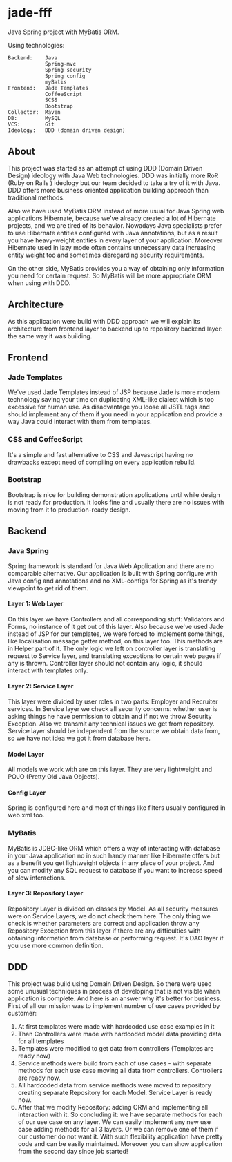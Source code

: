 jade-fff
========

Java Spring project with MyBatis ORM.

Using technologies:

    Backend:    Java
                Spring-mvc
                Spring security
                Spring config
                myBatis
    Frontend:   Jade Templates
                CoffeeScript
                SCSS
                Bootstrap
    Collector:  Maven
    DB:         MySQL
    VCS:        Git
    Ideology:   DDD (domain driven design)

About
-----
This project was started as an attempt of using DDD (Domain Driven Design) ideology with Java Web technologies.
 DDD was initially more RoR (Ruby on Rails ) ideology but our team decided to take a try of it with Java.
 DDD offers more business oriented application building approach than traditional methods.

Also we have used MyBatis ORM instead of more usual for Java Spring web applications Hibernate, because we've
 already created a lot of Hibernate projects, and we are tired of its behavior. Nowadays Java specialists prefer
 to use Hibernate entities configured with Java annotations, but as a result you have heavy-weight entities in
 every layer of your application. Moreover Hibernate used in lazy mode often contains unnecessary data
 increasing entity weight too and sometimes disregarding security requirements.

On the other side, MyBatis provides you a way of obtaining only information you need for certain request. So
 MyBatis will be more appropriate ORM when using with DDD.

Architecture
------------
As this application were build with DDD approach we will explain its architecture from frontend layer to backend
 up to repository backend layer: the same way it was building.

## Frontend

### Jade Templates
We've used Jade Templates instead of JSP because Jade is more modern technology saving your time on duplicating
 XML-like dialect which is too excessive for human use. As disadvantage you loose all JSTL tags and should
 implement any of them if you need in your application and provide a way Java could interact with them from
 templates.

### CSS and CoffeeScript
It's a simple and fast alternative to CSS and Javascript having no drawbacks except need of compiling on every
 application rebuild.

### Bootstrap
Bootstrap is nice for building demonstration applications until while design is not ready for production. It
 looks fine and usually there are no issues with moving from it to production-ready design.

## Backend

### Java Spring
Spring framework is standard for Java Web Application and there are no comparable alternative. Our application
 is built with Spring configure with Java config and annotations and no XML-configs for Spring as it's trendy
 viewpoint to get rid of them.

#### Layer 1: Web Layer
On this layer we have Controllers and all corresponding stuff: Validators and Forms, no instance of it get out
 of this layer. Also because we've used Jade instead of JSP for our templates, we were forced to implement some
 things, like localisation message getter method, on this layer too. This methods are in Helper part of it.
 The only logic we left on controller layer is translating request to Service layer, and translating exceptions
 to certain web pages if any is thrown. Controller layer should not contain any logic, it should interact with
 templates only.
#### Layer 2: Service Layer
This layer were divided by user roles in two parts: Employer and Recruiter services. In Service layer we check
 all security concerns: whether user is asking things he have permission to obtain and if not we throw Security
 Exception. Also we transmit any technical issues we get from repository. Service layer should be independent
 from the source we obtain data from, so we have not idea we got it from database here.
#### Model Layer
All models we work with are on this layer. They are very lightweight and POJO (Pretty Old Java Objects).
#### Config Layer
Spring is configured here and most of things like filters usually configured in web.xml too.

### MyBatis
MyBatis is JDBC-like ORM which offers a way of interacting with database in your Java application no in such
 handy manner like Hibernate offers but as a benefit you get lightweight objects in any place of your project.
 And you can modify any SQL request to database if you want to increase speed of slow interactions.

#### Layer 3: Repository Layer
Repository Layer is divided on classes by Model. As all security measures were on Service Layers, we do not check
 them here. The only thing we check is whether parameters are correct and application throw any Repository
 Exception from this layer if there are any difficulties with obtaining information from database or performing
 request. It's DAO layer if you use more common definition.

DDD
---
This project was build using Domain Driven Design. So there were used some unusual techniques in process of
 developing that is not visible when application is complete. And here is an answer why it's better for business.
 First of all our mission was to implement number of use cases provided by customer:
1. At first templates were made with hardcoded use case examples in it
2. Than Controllers were made with hardcoded model data providing data for all templates
3. Templates were modified to get data from controllers (Templates are ready now)
4. Service methods were build from each of use cases - with separate methods for each use case
 moving all data from controllers. Controllers are ready now.
5. All hardcoded data from service methods were moved to repository creating separate Repository for each Model.
Service Layer is ready now.
6. After that we modify Repository: adding ORM and implementing all interaction with it.
So concluding it: we have separate methods for each of our use case on any layer. We can easily implement any new
 use case adding methods for all 3 layers. Or we can remove one of them if our customer do not want it. With such
 flexibility application have pretty code and can be easily maintained. Moreover you can show application from
 the second day since job started!